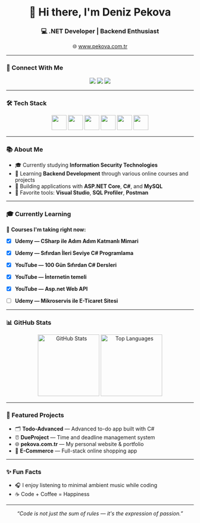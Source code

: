 <h1 align="center">👋 Hi there, I'm <strong>Deniz Pekova</strong></h1>
<h3 align="center">💻 .NET Developer | Backend Enthusiast </h3>

<p align="center">
  🌐 <a href="https://www.pekova.com.tr" target="_blank">www.pekova.com.tr</a>
</p>

---

### 🔗 Connect With Me

<p align="center">
  <a href="https://www.instagram.com/deniz_pekova/"><img src="https://img.shields.io/badge/Instagram-E4405F?logo=instagram&logoColor=white" /></a>
  <a href="https://www.linkedin.com/in/deniz-pekova/"><img src="https://img.shields.io/badge/LinkedIn-0A66C2?logo=linkedin&logoColor=white" /></a>
  <a href="https://www.pekova.com.tr"><img src="https://img.shields.io/badge/Website-pekova.com.tr-0A0A0A?logo=vercel&logoColor=white" /></a>
</p>

---

### 🛠 Tech Stack

<p align="center">
  <img src="https://cdn.jsdelivr.net/gh/devicons/devicon/icons/csharp/csharp-original.svg" width="40px" />
  <img src="https://cdn.jsdelivr.net/gh/devicons/devicon/icons/dot-net/dot-net-original-wordmark.svg" width="40px" />
  <img src="https://cdn.jsdelivr.net/gh/devicons/devicon/icons/dotnetcore/dotnetcore-original.svg" width="40px" />
  <img src="https://cdn.jsdelivr.net/gh/devicons/devicon/icons/mysql/mysql-original.svg" width="40px" />
  <img src="https://cdn.jsdelivr.net/gh/devicons/devicon/icons/html5/html5-original.svg" width="40px" />
  <img src="https://cdn.jsdelivr.net/gh/devicons/devicon/icons/bootstrap/bootstrap-plain-wordmark.svg" width="40px" />
</p>

---

### 📚 About Me

- 🎓 Currently studying **Information Security Technologies**  
- 🧠 Learning **Backend Development** through various online courses and projects  
- 🚀 Building applications with **ASP.NET Core**, **C#**, and **MySQL**  
- 🧰 Favorite tools: **Visual Studio**, **SQL Profiler**, **Postman**

---

### 🎓 Currently Learning

📘 **Courses I'm taking right now:**
- [x] **Udemy — CSharp ile Adım Adım Katmanlı Mimari**  
- [x] **Udemy — Sıfırdan İleri Seviye C# Programlama**  
- [x] **YouTube — 100 Gün Sıfırdan C# Dersleri**  
- [x] **YouTube — İnternetin temeli**  
- [x] **YouTube — Asp.net Web API**  
- [ ] **Udemy — Mikroservis ile E-Ticaret Sitesi**  



---

### 📊 GitHub Stats

<p align="center">
  <img src="https://github-readme-stats.vercel.app/api?username=Faxror&show_icons=true&theme=radical" alt="GitHub Stats" height="165" />
  <img src="https://github-readme-stats.vercel.app/api/top-langs/?username=Faxror&layout=compact&theme=radical" alt="Top Languages" height="165" />
</p>

---

### 🎯 Featured Projects

- 🗂️ **Todo-Advanced** — Advanced to-do app built with C#  
- ⏰ **DueProject** — Time and deadline management system  
- 🌐 **pekova.com.tr** — My personal website & portfolio  
- 🛒 **E-Commerce** — Full-stack online shopping app  

---

### ✨ Fun Facts

- 🎧 I enjoy listening to minimal ambient music while coding  
- ☕ Code + Coffee = Happiness  

---

<p align="center">
  <i>“Code is not just the sum of rules — it's the expression of passion.”</i>
</p>
